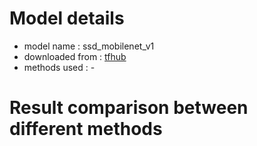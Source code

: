 # Model details

* model name : ssd_mobilenet_v1
* downloaded from : [tfhub](https://tfhub.dev/tensorflow/tfjs-model/ssd_mobilenet_v1/1/default/1)
* methods used : -

# Result comparison between different methods


